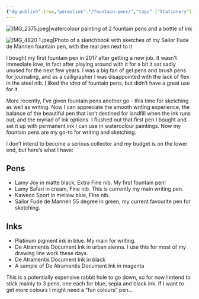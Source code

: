```yaml
---
{"dg-publish":true,"permalink":"/fountain-pens/","tags":["Stationery"],"noteIcon":"","created":"2023-11-13","updated":"2024-03-22"}
---
```


![IMG_2375.jpeg|watercolour painting of 2 fountain pens and a bottle of ink](/img/user/assets/IMG_2375.jpeg)

![IMG_4820 1.jpeg|Photo of a sketchbook with sketches of my Sailor Fude de Mannen fountain pen, with the real pen next to it](/img/user/assets/IMG_4820%201.jpeg)

I bought my first fountain pen in 2017 after getting a new job. It wasn’t immediate love, in fact after playing around with it for a bit it sat sadly unused for the next few years. I was a big fan of gel pens and brush pens for journaling, and as a calligrapher I was disappointed with the lack of flex in the steel nib. I liked the *idea* of fountain pens, but didn’t have a great use for it.

More recently, I’ve given fountain pens another go - this time for sketching as well as writing. Now I can appreciate the smooth writing experience, the balance of the beautiful pen that isn’t destined for landfill when the ink runs out, and the myriad of ink options. I flushed out that first pen I bought and set it up with permanent ink I can use in watercolour paintings. Now my fountain pens are my go-to for writing and sketching.

I don’t intend to become a serious collector and my budget is on the lower end, but here’s what I have:

## Pens
* Lamy Joy in matte black, Extra Fine nib. My first fountain pen!
* Lamy Safari in cream, Fine nib. This is currently my main writing pen.
* Kaweco Sport in mellow blue, Fine nib. 
* Sailor Fude de Mannen 55 degree in green, my current favourite pen for sketching.

## Inks
* Platinum pigment ink in blue. My main for writing.
* De Atramentis Document Ink in urban sienna. I use this for most of my drawing line work these days.
* De Atramentis Document Ink in black
* A sample of De Atramentis Document Ink in magenta

This is a potentially expensive rabbit hole to go down, so for now I intend to stick mainly to 3 pens, one each for blue, sepia and black ink. If I want to get more colours I might need a “fun colours” pen…
